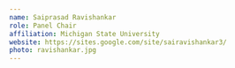 ```yaml
---
name: Saiprasad Ravishankar
role: Panel Chair
affiliation: Michigan State University
website: https://sites.google.com/site/sairavishankar3/
photo: ravishankar.jpg
---
```


